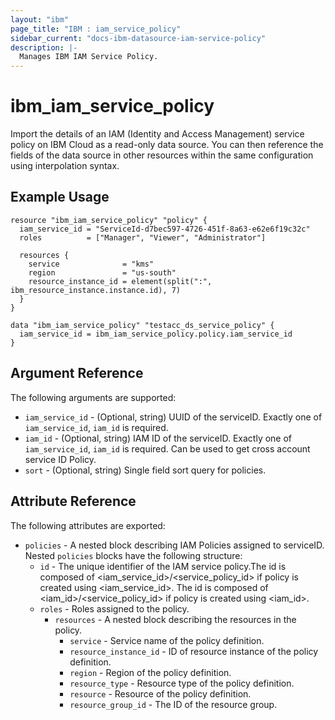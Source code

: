 ```yaml
---
layout: "ibm"
page_title: "IBM : iam_service_policy"
sidebar_current: "docs-ibm-datasource-iam-service-policy"
description: |-
  Manages IBM IAM Service Policy.
---
```


# ibm\_iam_service_policy

Import the details of an IAM (Identity and Access Management) service policy on IBM Cloud as a read-only data source. You can then reference the fields of the data source in other resources within the same configuration using interpolation syntax.

## Example Usage

```hcl
resource "ibm_iam_service_policy" "policy" {
  iam_service_id = "ServiceId-d7bec597-4726-451f-8a63-e62e6f19c32c"
  roles          = ["Manager", "Viewer", "Administrator"]

  resources {
    service              = "kms"
    region               = "us-south"
    resource_instance_id = element(split(":", ibm_resource_instance.instance.id), 7)
  }
}

data "ibm_iam_service_policy" "testacc_ds_service_policy" {
  iam_service_id = ibm_iam_service_policy.policy.iam_service_id
}

```

## Argument Reference

The following arguments are supported:

* `iam_service_id` - (Optional, string) UUID of the serviceID. Exactly one of `iam_service_id`, `iam_id` is required.
* `iam_id` - (Optional, string) IAM ID of the serviceID. Exactly one of `iam_service_id`, `iam_id` is required. Can be used to get cross account service ID Policy.
* `sort` - (Optional, string) Single field sort query for policies.

## Attribute Reference

The following attributes are exported:

* `policies` - A nested block describing IAM Policies assigned to serviceID. Nested `policies` blocks have the following structure:
  * `id` - The unique identifier of the IAM service policy.The id is composed of \<iam_service_id\>/\<service_policy_id\> if policy is created using <iam_service_id>. The id is composed of \<iam_id\>/\<service_policy_id\> if policy is created using <iam_id>. 
  * `roles` -  Roles assigned to the policy.
	* `resources` -  A nested block describing the resources in the policy.
		* `service` - Service name of the policy definition. 
		* `resource_instance_id` - ID of resource instance of the policy definition.
		* `region` - Region of the policy definition.
		* `resource_type` - Resource type of the policy definition.
		* `resource` - Resource of the policy definition.
		* `resource_group_id` - The ID of the resource group.